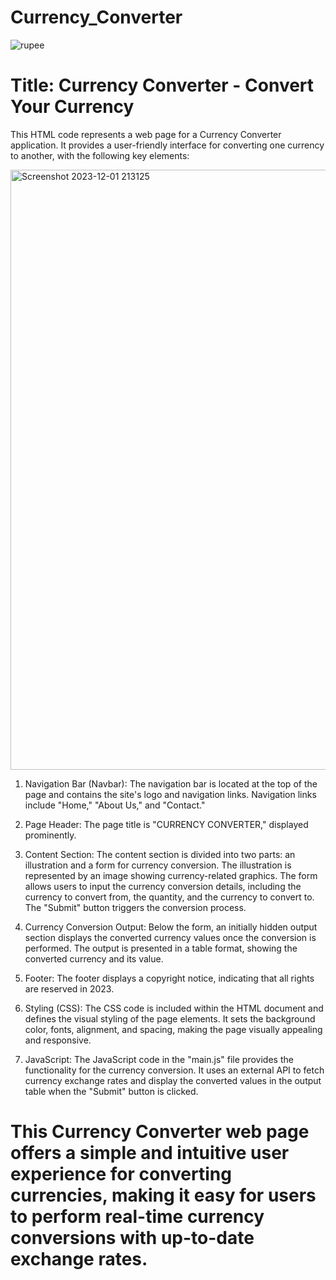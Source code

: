 # Currency_Converter
![rupee](https://github.com/PrathamChoudharyy/Currency_Converter/assets/114939653/4a7edc98-4374-4146-97ef-4bd034136223)

# Title: Currency Converter - Convert Your Currency

This HTML code represents a web page for a Currency Converter application. It provides a user-friendly interface for converting one currency to another, with the following key elements:




<img width="960" alt="Screenshot 2023-12-01 213125" src="https://github.com/PrathamChoudharyy/Currency_Converter/assets/114939653/b7c42913-ee04-4bb9-9dc4-25e2e8437c07">



1. Navigation Bar (Navbar):
  The navigation bar is located at the top of the page and contains the site's logo and navigation links.
  Navigation links include "Home," "About Us," and "Contact."

2. Page Header:
  The page title is "CURRENCY CONVERTER," displayed prominently.

3. Content Section:
  The content section is divided into two parts: an illustration and a form for currency conversion.
  The illustration is represented by an image showing currency-related graphics.
  The form allows users to input the currency conversion details, including the currency to convert from, the quantity, and the currency to convert to.
  The "Submit" button triggers the conversion process.

4. Currency Conversion Output:
  Below the form, an initially hidden output section displays the converted currency values once the conversion is performed.
  The output is presented in a table format, showing the converted currency and its value.

5. Footer:
  The footer displays a copyright notice, indicating that all rights are reserved in 2023.

6. Styling (CSS):
  The CSS code is included within the HTML document and defines the visual styling of the page elements.
  It sets the background color, fonts, alignment, and spacing, making the page visually appealing and responsive.

7. JavaScript:
  The JavaScript code in the "main.js" file provides the functionality for the currency conversion. It uses an external API to fetch currency exchange rates and display the converted values in the output table when the "Submit" button is clicked.

# This Currency Converter web page offers a simple and intuitive user experience for converting currencies, making it easy for users to perform real-time currency conversions with up-to-date exchange rates.




